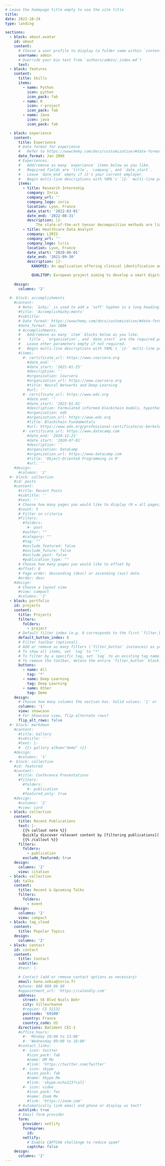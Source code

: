 ```yaml
---
# Leave the homepage title empty to use the site title
title:
date: 2022-10-24
type: landing

sections:
  - block: about.avatar
    id: about
    content:
      # Choose a user profile to display (a folder name within `content/authors/`)
      username: admin
      # Override your bio text from `authors/admin/_index.md`?
      text:
  - block: features
    content:
      title: Skills
      items:
        - name: Python
          icon: python
          icon_pack: fab
        - name: R
          icon: r-project
          icon_pack: fab
        - name: Java
          icon: java
          icon_pack: fab

  - block: experience
    content:
      title: Experience
      # Date format for experience
      #   Refer to https://wowchemy.com/docs/customization/#date-format
      date_format: Jan 2006
      # Experiences.
      #   Add/remove as many `experience` items below as you like.
      #   Required fields are `title`, `company`, and `date_start`.
      #   Leave `date_end` empty if it's your current employer.
      #   Begin multi-line descriptions with YAML's `|2-` multi-line prefix.
      items:
        - title: Research Internship
          company: Inria
          company_url: ''
          company_logo: inria
          location: Lyon, France
          date_start: '2022-03-01'
          date_end: '2022-08-31'
          description: |2-
              The state-of-the-art tensor decomposition methods are limited to the extraction of phenotypes that only describe a combination of correlated features occurring the same day. During my internship, I introduced temporal phenotyping to extract phenotypes describing expressive sequential patterns.
        - title: Healthcare Data Analyst
          company: LIRIS
          company_url: ''
          company_logo: liris
          location: Lyon, France
          date_start: '2020-06-01'
          date_end: '2021-09-30'
          description: |2-
            KANOPEE: An application offering clinical identification and advice by a virtual companion to limit sleep problems and addictive behaviors, early markers of anxiety, stress and depression linked to the COVID-19 crisis.

            QUALITOP: European project aiming to develop a smart digital platform using big data analysis to monitor health status and quality of life of cancer patients given immunotherapy. 
    
    design:
      columns: '2'
  
  #- block: accomplishments
    #content:
      # Note: `&shy;` is used to add a 'soft' hyphen in a long heading.
      #title: 'Accomplish&shy;ments'
      #subtitle:
      # Date format: https://wowchemy.com/docs/customization/#date-format
      #date_format: Jan 2006
      # Accomplishments.
      #   Add/remove as many `item` blocks below as you like.
      #   `title`, `organization`, and `date_start` are the required parameters.
      #   Leave other parameters empty if not required.
      #   Begin multi-line descriptions with YAML's `|2-` multi-line prefix.
      #items:
        #- certificate_url: https://www.coursera.org
          #date_end: ''
          #date_start: '2021-01-25'
          #description: ''
          #organization: Coursera
          #organization_url: https://www.coursera.org
          #title: Neural Networks and Deep Learning
          #url: ''
        #- certificate_url: https://www.edx.org
          #date_end: ''
          #date_start: '2021-01-01'
          #description: Formulated informed blockchain models, hypotheses, and use cases.
          #organization: edX
          #organization_url: https://www.edx.org
          #title: Blockchain Fundamentals
          #url: https://www.edx.org/professional-certificate/uc-berkeleyx-blockchain-fundamentals
        #- certificate_url: https://www.datacamp.com
          #date_end: '2020-12-21'
          #date_start: '2020-07-01'
          #description: ''
          #organization: DataCamp
          #organization_url: https://www.datacamp.com
          #title: 'Object-Oriented Programming in R'
          #url: ''
    #design:
      #columns: '2'
  #- block: collection
    #id: posts
    #content:
      #title: Recent Posts
      #subtitle: ''
      #text: ''
      # Choose how many pages you would like to display (0 = all pages)
      #count: 5
      # Filter on criteria
      #filters:
        #folders:
          #- post
        #author: ""
        #category: ""
        #tag: ""
        #exclude_featured: false
        #exclude_future: false
        #exclude_past: false
        #publication_type: ""
      # Choose how many pages you would like to offset by
      #offset: 0
      # Page order: descending (desc) or ascending (asc) date.
      #order: desc
    #design:
      # Choose a layout view
      #view: compact
      #columns: '2'
  - block: portfolio
    id: projects
    content:
      title: Projects
      filters:
        folders:
          - project
      # Default filter index (e.g. 0 corresponds to the first `filter_button` instance below).
      default_button_index: 0
      # Filter toolbar (optional).
      # Add or remove as many filters (`filter_button` instances) as you like.
      # To show all items, set `tag` to "*".
      # To filter by a specific tag, set `tag` to an existing tag name.
      # To remove the toolbar, delete the entire `filter_button` block.
      buttons:
        - name: All
          tag: '*'
        - name: Deep Learning
          tag: Deep Learning
        - name: Other
          tag: Demo
    design:
      # Choose how many columns the section has. Valid values: '1' or '2'.
      columns: '1'
      view: showcase
      # For Showcase view, flip alternate rows?
      flip_alt_rows: false
  #- block: markdown
    #content:
      #title: Gallery
      #subtitle: ''
      #text: |-
      #  {{< gallery album="demo" >}}
    #design:
      #columns: '1'
  #- block: collection
    #id: featured
    #content:
      #title: Conference Presentations
      #filters:
        #folders:
          #- publication
        #featured_only: true
    #design:
      #columns: '2'
      #view: card
  - block: collection
    content:
      title: Recent Publications
      text: |-
        {{% callout note %}}
        Quickly discover relevant content by [filtering publications](./publication/).
        {{% /callout %}}
      filters:
        folders:
          - publication
        exclude_featured: true
    design:
      columns: '2'
      view: citation
  - block: collection
    id: talks
    content:
      title: Recent & Upcoming Talks
      filters:
        folders:
          - event
    design:
      columns: '2'
      view: compact
  - block: tag_cloud
    content:
      title: Popular Topics
    design:
      columns: '2'
  - block: contact
    id: contact
    content:
      title: Contact
      subtitle:
      #text: |-

      # Contact (add or remove contact options as necessary)
      email: hana.sebia@inria.fr
      #phone: 888 888 88 88
      #appointment_url: 'https://calendly.com'
      address:
        street: 56 Blvd Niels Bohr
        city: Villeurbanne
        #region: CS 52132
        postcode: '69100'
        country: France
        country_code: US
      directions: Batiment CEI-2
      #office_hours:
        #- 'Monday 10:00 to 13:00'
        #- 'Wednesday 09:00 to 10:00'
      #contact_links:
        #- icon: twitter
          #icon_pack: fab
          #name: DM Me
          #link: 'https://twitter.com/Twitter'
        #- icon: skype
          #icon_pack: fab
          #name: Skype Me
          #link: 'skype:echo123?call'
        #- icon: video
          #icon_pack: fas
          #name: Zoom Me
          #link: 'https://zoom.com'
      # Automatically link email and phone or display as text?
      autolink: true
      # Email form provider
      form:
        provider: netlify
        formspree:
          id:
        netlify:
          # Enable CAPTCHA challenge to reduce spam?
          captcha: false
    design:
      columns: '2'
---
```

